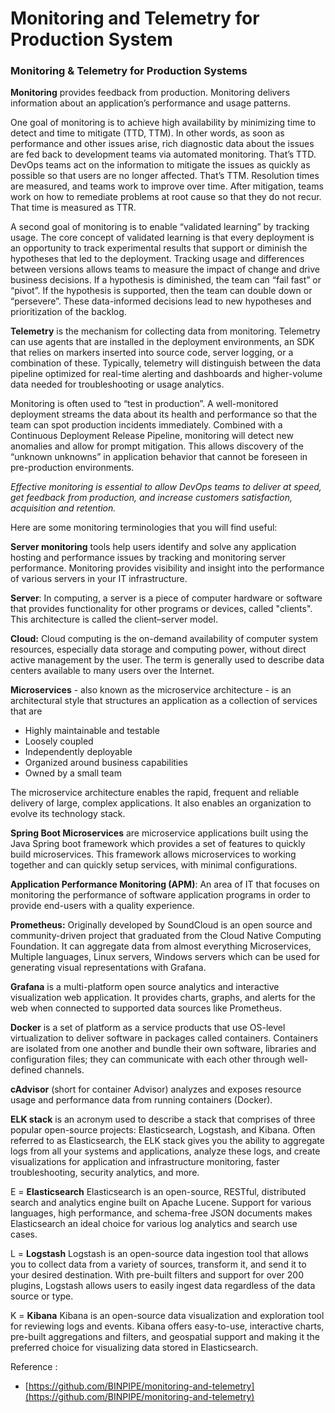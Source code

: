 # Monitoring and Telemetry for Production System

### **Monitoring & Telemetry for Production Systems**

**Monitoring** provides feedback from production. Monitoring delivers information about an application’s performance and usage patterns.

One goal of monitoring is to achieve high availability by minimizing time to detect and time to mitigate (TTD, TTM). In other words, as soon as performance and other issues arise, rich diagnostic data about the issues are fed back to development teams via automated monitoring. That’s TTD. DevOps teams act on the information to mitigate the issues as quickly as possible so that users are no longer affected. That’s TTM. Resolution times are measured, and teams work to improve over time. After mitigation, teams work on how to remediate problems at root cause so that they do not recur. That time is measured as TTR.

A second goal of monitoring is to enable “validated learning” by tracking usage. The core concept of validated learning is that every deployment is an opportunity to track experimental results that support or diminish the hypotheses that led to the deployment. Tracking usage and differences between versions allows teams to measure the impact of change and drive business decisions. If a hypothesis is diminished, the team can “fail fast” or “pivot”. If the hypothesis is supported, then the team can double down or “persevere”. These data-informed decisions lead to new hypotheses and prioritization of the backlog.

**Telemetry** is the mechanism for collecting data from monitoring. Telemetry can use agents that are installed in the deployment environments, an SDK that relies on markers inserted into source code, server logging, or a combination of these. Typically, telemetry will distinguish between the data pipeline optimized for real-time alerting and dashboards and higher-volume data needed for troubleshooting or usage analytics.

Monitoring is often used to “test in production”. A well-monitored deployment streams the data about its health and performance so that the team can spot production incidents immediately. Combined with a Continuous Deployment Release Pipeline, monitoring will detect new anomalies and allow for prompt mitigation. This allows discovery of the “unknown unknowns” in application behavior that cannot be foreseen in pre-production environments.

_Effective monitoring is essential to allow DevOps teams to deliver at speed, get feedback from production, and increase customers satisfaction, acquisition and retention._

Here are some monitoring terminologies that you will find useful:

**Server monitoring** tools help users identify and solve any application hosting and performance issues by tracking and monitoring server performance. Monitoring provides visibility and insight into the performance of various servers in your IT infrastructure.

**Server**: In computing, a server is a piece of computer hardware or software that provides functionality for other programs or devices, called "clients". This architecture is called the client–server model.

**Cloud:** Cloud computing is the on-demand availability of computer system resources, especially data storage and computing power, without direct active management by the user. The term is generally used to describe data centers available to many users over the Internet.

**Microservices** - also known as the microservice architecture - is an architectural style that structures an application as a collection of services that are

* Highly maintainable and testable
* Loosely coupled
* Independently deployable
* Organized around business capabilities
* Owned by a small team

The microservice architecture enables the rapid, frequent and reliable delivery of large, complex applications. It also enables an organization to evolve its technology stack.

**Spring Boot Microservices** are microservice applications built using the Java Spring boot framework which provides a set of features to quickly build microservices. This framework allows microservices to working together and can quickly setup services, with minimal configurations.

**Application Performance Monitoring (APM)**: An area of IT that focuses on monitoring the performance of software application programs in order to provide end-users with a quality experience.

**Prometheus:** Originally developed by SoundCloud is an open source and community-driven project that graduated from the Cloud Native Computing Foundation. It can aggregate data from almost everything Microservices, Multiple languages, Linux servers, Windows servers which can be used for generating visual representations with Grafana.

**Grafana** is a multi-platform open source analytics and interactive visualization web application. It provides charts, graphs, and alerts for the web when connected to supported data sources like Prometheus.

**Docker** is a set of platform as a service products that use OS-level virtualization to deliver software in packages called containers. Containers are isolated from one another and bundle their own software, libraries and configuration files; they can communicate with each other through well-defined channels.

**cAdvisor** (short for container Advisor) analyzes and exposes resource usage and performance data from running containers (Docker).

**ELK stack** is an acronym used to describe a stack that comprises of three popular open-source projects: Elasticsearch, Logstash, and Kibana. Often referred to as Elasticsearch, the ELK stack gives you the ability to aggregate logs from all your systems and applications, analyze these logs, and create visualizations for application and infrastructure monitoring, faster troubleshooting, security analytics, and more.&#x20;

E = **Elasticsearch** Elasticsearch is an open-source, RESTful, distributed search and analytics engine built on Apache Lucene. Support for various languages, high performance, and schema-free JSON documents makes Elasticsearch an ideal choice for various log analytics and search use cases.&#x20;

L = **Logstash** Logstash is an open-source data ingestion tool that allows you to collect data from a variety of sources, transform it, and send it to your desired destination. With pre-built filters and support for over 200 plugins, Logstash allows users to easily ingest data regardless of the data source or type.&#x20;

K = **Kibana** Kibana is an open-source data visualization and exploration tool for reviewing logs and events. Kibana offers easy-to-use, interactive charts, pre-built aggregations and filters, and geospatial support and making it the preferred choice for visualizing data stored in Elasticsearch.

Reference  : &#x20;

* [https://github.com/BINPIPE/monitoring-and-telemetry](https://github.com/BINPIPE/monitoring-and-telemetry)


